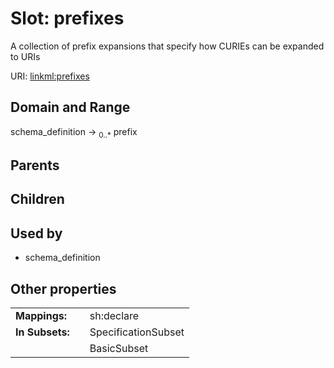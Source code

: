
# Slot: prefixes


A collection of prefix expansions that specify how CURIEs can be expanded to URIs

URI: [linkml:prefixes](https://w3id.org/linkml/prefixes)


## Domain and Range

schema_definition &#8594;  <sub>0..\*</sub> prefix

## Parents


## Children


## Used by

 * schema_definition

## Other properties

|  |  |  |
| --- | --- | --- |
| **Mappings:** | | sh:declare |
| **In Subsets:** | | SpecificationSubset |
|  | | BasicSubset |

